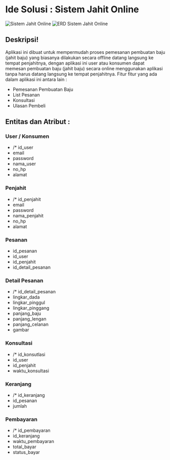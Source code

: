 # Ide Solusi : Sistem Jahit Online
![Sistem Jahit Online]()
![ERD Sistem Jahit Online](https://user-images.githubusercontent.com/49604034/161683801-0de6ff8c-7491-435e-86aa-fd3d5de5ff30.png)

## Deskripsi!
Aplikasi ini dibuat untuk mempermudah proses pemesanan pembuatan baju (jahit baju) yang biasanya dilakukan secara offline datang langsung ke tempat penjahitnya, dengan aplikasi ini user atau konsumen dapat memesan pembuatan baju (jahit baju) secara online menggunakan aplikasi tanpa harus datang langsung ke tempat penjahitnya. Fitur fitur yang ada dalam aplikasi ini antara lain :
- Pemesanan Pembuatan Baju
- List Pesanan 
- Konsultasi
- Ulasan Pembeli
## Entitas  dan Atribut :
### User / Konsumen
- /* id_user
- email
- password
- nama_user
- no_hp
- alamat

### Penjahit
- /* id_penjahit
- email
- password
- nama_penjahit
- no_hp
- alamat

### Pesanan
- id_pesanan
- id_user
- id_penjahit
- id_detail_pesanan

### Detail Pesanan
- /* id_detail_pesanan
- lingkar_dada
- lingkar_pinggul
- lingkar_pinggang
- panjang_baju
- panjang_lengan
- panjang_celanan
- gambar

### Konsultasi
- /* id_konsutlasi
- id_user
- id_penjahit
- waktu_konsultasi

### Keranjang
- /* id_keranjang
- id_pesanan
- jumlah

### Pembayaran
- /* id_pembayaran
- id_keranjang
- waktu_pembayaran
- total_bayar
- status_bayar
